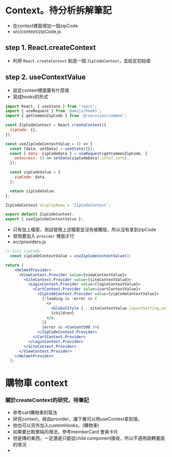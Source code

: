 # Context。待分析拆解筆記

- 在context裡面增加一個zipCode
- src/context/zipCode.js

## step 1. React.createContext
- 利用 `React.createContext` 創造一個 `ZipCodeContext`，並給定初始值

## step 2. useContextValue
- 設定context裡面要有什麼值
- 寫成hooks的形式


```jsx
import React, { useState } from 'react';
import { useRequest } from '@umijs/hooks';
import { getCommonZipCode } from '@/services/common';

const ZipCodeContext = React.createContext({
  zipCode: {},
});

const useZipCodeContextValue = () => {
  const [data, setData] = useState({});
  const { data: zipCodeData } = useRequest(getCommonZipCode, {
    onSuccess: () => setData(zipCodeData?.info?.info),
  });

  const zipCodeValue = {
    zipCode: data,
  };

  return zipCodeValue;
};

ZipCodeContext.displayName = 'ZipCodeContext';

export default ZipCodeContext;
export { useZipCodeContextValue };
```

- 只有加上檔案，測試發現上述檔案並沒有被觸發，所以沒有拿到zipCode
- 發現要加入 `provider` 裡面才行
- src/providers.js

```jsx
// Init zipCode
  const zipCodeContextValue = useZipCodeContextValue();

return (
    <HelmetProvider>
      <ViewContext.Provider value={viewContextValue}>
        <SiteContext.Provider value={siteContextValue}>
          <LoginContext.Provider value={loginContextValue}>
            <CartContext.Provider value={cartContextValue}>
              <ZipCodeContext.Provider value={zipCodeContextValue}>
                {!loading && !error && (
                  <>
                    <GlobalStyle {...siteContextValue.layoutSetting.setting} />
                    {children}
                  </>
                )}
                {error && <Content500 />}
              </ZipCodeContext.Provider>
            </CartContext.Provider>
          </LoginContext.Provider>
        </SiteContext.Provider>
      </ViewContext.Provider>
    </HelmetProvider>
  );
```

# 購物車 context

### 關於createContext的研究，待筆記

- 參考cart購物車的寫法
- 研究context，經由provider，讓下層可以用useContext拿到值。
- 他也可以另外加入customHooks，(購物車)
- 如果要比較單純的用法，參考memberCard 會員卡片
- 但是傳的東西，一定還是只能從child component接收，所以不適用跳轉畫面的情況
- 
